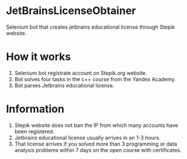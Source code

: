 # JetBrainsLicenseObtainer
Selenium bot that creates jetbrains educational license through Stepik website.

# How it works
1. Selenium bot registrate account on Stepik.org website.
2. Bot solves four tasks in the c++ course from the Yandex Academy.
3. Bot parses Jetbrains educational license.

# Information
1. Stepik website does not ban the IP from which many accounts have been registered.
2. Jetbrains educational license usually arrives in an 1-3 hours.
3. That license arrives if you solved more than 3 programming or data analysis problems within 7 days on the open course with certificates.
